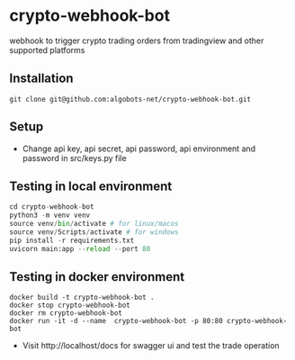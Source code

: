 # crypto-webhook-bot

webhook to trigger crypto trading orders from tradingview and other supported platforms

## Installation

```
git clone git@github.com:algobots-net/crypto-webhook-bot.git
```

## Setup

- Change api key, api secret, api password, api environment and password in src/keys.py file

## Testing in local environment

```python
cd crypto-webhook-bot
python3 -m venv venv
source venv/bin/activate # for linux/macos
source venv/Scripts/activate # for windows
pip install -r requirements.txt
uvicorn main:app --reload --port 80
```

## Testing in docker environment

```docker
docker build -t crypto-webhook-bot .
docker stop crypto-webhook-bot
docker rm crypto-webhook-bot
docker run -it -d --name  crypto-webhook-bot -p 80:80 crypto-webhook-bot
```

- Visit http://localhost/docs for swagger ui and test the trade operation
